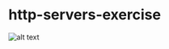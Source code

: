 
# http-servers-exercise

![alt text](https://github.com/g-marcin/http-servers-exercise/blob/main/image.jpg?raw=true)